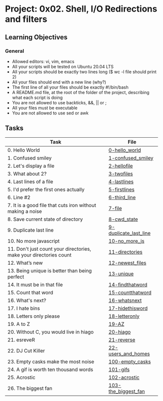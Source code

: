 # Project: 0x02. Shell, I/O Redirections and filters

<h2>Learning Objectives</h2>

<h3>General</h3>

<ul>
<li>Allowed editors: vi, vim, emacs</li>
<li>All your scripts will be tested on Ubuntu 20.04 LTS</li>
<li>All your scripts should be exactly two lines long ($ wc -l file should print 2)</li>
<li>All your files should end with a new line (why?)</li>
<li>The first line of all your files should be exactly #!/bin/bash</li>
<li>A README.md file, at the root of the folder of the project, describing what each script is doing</li>
<li>You are not allowed to use backticks, &&, || or ;</li>
<li>All your files must be executable</li>
<li>You are not allowed to use sed or awk</li>
</ul>

<h2>Tasks</h2>

| Task | File |
| ---- | ---- |
| 0. Hello World | [0-hello_world](./0-hello_world) |
| 1. Confused smiley | [1-confused_smiley](./1-confused_smiley) |
| 2. Let's display a file | [2-hellofile](./2-hellofile) |
| 3. What about 2? | [3-twofiles](./3-twofiles) |
| 4. Last lines of a file | [4-lastlines](./4-lastlines) |
| 5. I'd prefer the first ones actually | [5-firstlines](./5-firstlines) |
| 6. Line #2 | [6-third_line](./6-third_line) |
| 7. It is a good file that cuts iron without making a noise | [7-file](./7-file) |
| 8. Save current state of directory | [8-cwd_state](./8-cwd_state) |
| 9. Duplicate last line | [9-duplicate_last_line](./9-duplicate_last_line) |
| 10. No more javascript | [10-no_more_js](./10-no_more_js) |
| 11. Don't just count your directories, make your directories count | [11-directories](./11-directories) |
| 12. What’s new | [12-newest_files](./12-newest_files) |
| 13. Being unique is better than being perfect | [13-unique](./13-unique) |
| 14. It must be in that file | [14-findthatword](./14-findthatword) |
| 15. Count that word | [15-countthatword](./15-countthatword) |
| 16. What's next? | [16-whatsnext](./16-whatsnext) |
| 17. I hate bins | [17-hidethisword](./17-hidethisword) |
| 18. Letters only please | [18-letteronly](./18-letteronly) |
| 19. A to Z | [19-AZ](./19-AZ) |
| 20. Without C, you would live in hiago | [20-hiago](./20-hiago) |
| 21. esreveR | [21-reverse](./21-reverse) |
| 22. DJ Cut Killer | [22-users_and_homes](./22-users_and_homes) |
| 23. Empty casks make the most noise | [100-empty_casks](./100-empty_casks) |
| 24. A gif is worth ten thousand words | [101-gifs](./101-gifs) |
| 25. Acrostic | [102-acrostic](./102-acrostic) |
| 26. The biggest fan | [103-the_biggest_fan](./103-the_biggest_fan) |

